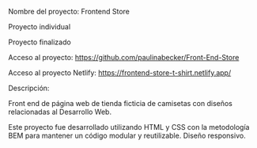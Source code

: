 Nombre del proyecto: Frontend Store

Proyecto individual

Proyecto finalizado

Acceso al proyecto: https://github.com/paulinabecker/Front-End-Store

Acceso al proyecto Netlify: https://frontend-store-t-shirt.netlify.app/

Descripción: 

Front end de página web de tienda ficticia de camisetas con diseños relacionadas al Desarrollo Web.

Este proyecto fue desarrollado utilizando HTML y CSS con la metodología BEM para mantener un código modular y reutilizable. Diseño responsivo.